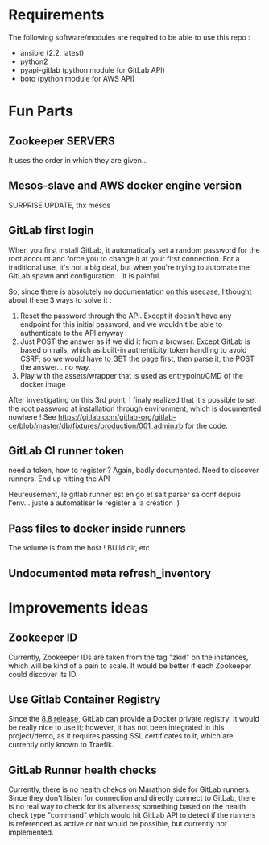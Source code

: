 # Requirements

The following software/modules are required to be able to use this repo :

- ansible (2.2, latest)
- python2
- pyapi-gitlab (python module for GitLab API)
- boto (python module for AWS API)

# Fun Parts

## Zookeeper SERVERS

It uses the order in which they are given...

## Mesos-slave and AWS docker engine version

SURPRISE UPDATE, thx mesos

## GitLab first login

When you first install GitLab, it automatically set a random password for the
root account and force you to change it at your first connection. For a
traditional use, it's not a big deal, but when you're trying to automate the
GitLab spawn and configuration... it is painful.

So, since there is absolutely no documentation on this usecase, I thought about
these 3 ways to solve it :

1. Reset the password through the API. Except it doesn't have any endpoint for
   this initial password, and we wouldn't be able to authenticate to the API
   anyway
2. Just POST the answer as if we did it from a browser. Except GitLab is based
   on rails, which as built-in authenticity_token handling to avoid CSRF; so we
   would have to GET the page first, then parse it, the POST the answer... no
   way.
3. Play with the assets/wrapper that is used as entrypoint/CMD of the docker
   image

After investigating on this 3rd point, I finaly realized that it's possible to
set the root password at installation through environment, which is documented
nowhere ! See
https://gitlab.com/gitlab-org/gitlab-ce/blob/master/db/fixtures/production/001_admin.rb
for the code.

## GitLab CI runner token

need a token, how to register ? Again, badly documented.
Need to discover runners. End up hitting the API

Heureusement, le gitlab runner est en go et sait parser sa conf depuis l'env...
juste à automatiser le register à la création :)

## Pass files to docker inside runners

The volume is from the host ! BUild dir, etc

## Undocumented meta refresh_inventory

# Improvements ideas

## Zookeeper ID

Currently, Zookeeper IDs are taken from the tag "zkid" on the instances, which
will be kind of a pain to scale. It would be better if each Zookeeper could
discover its ID.

## Use Gitlab Container Registry

Since the [8.8
release](https://about.gitlab.com/2016/05/23/gitlab-container-registry/),
GitLab can provide a Docker private registry. It would be really nice to use
it; however, it has not been integrated in this project/demo, as it requires
passing SSL certificates to it, which are currently only known to Traefik.

## GitLab Runner health checks

Currently, there is no health chekcs on Marathon side for GitLab runners.
Since they don't listen for connection and directly connect to GitLab, there is
no real way to check for its aliveness; something based on the health check
type "command" which would hit GitLab API to detect if the runners is
referenced as active or not would be possible, but currently not implemented.
